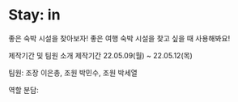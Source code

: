 # Stay: in
좋은 숙박 시설을 찾아보자!
좋은 여행 숙박 시설을 찾고 싶을 때 사용해봐요!

제작기간 및 팀원 소개
제작기간 
22.05.09(월) ~ 22.05.12(목)

팀원: 조장 이은총, 조원 박민수, 조원 박세열

역할 분담:
